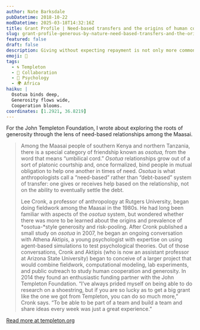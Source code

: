 ```yaml
---
author: Nate Barksdale
pubDatetime: 2018-10-22
modDatetime: 2025-03-18T14:32:16Z
title: Grant Profile | Need-based transfers and the origins of human cooperation
slug: grant-profile-generous-by-nature-need-based-transfers-and-the-origins-of-human-cooperation
featured: false
draft: false
description: Giving without expecting repayment is not only more common than previously thought, it may also be more crucial for cultures to survive and flourish
emoji: 🤝
tags:
  - 🌀 Templeton
  - 🤝 Collaboration
  - 🧠 Psychology
  - 🌍 Africa
haiku: |
  Osotua binds deep,  
  Generosity flows wide,  
  Cooperation blooms.
coordinates: [1.2921, 36.8219]
---
```


For the John Templeton Foundation, I wrote about exploring the roots of generosity through the lens of need-based relationships among the Maasai.

> Among the Maasai people of southern Kenya and northern Tanzania, there is a special category of friendship known as _osotua,_ from the word that means “umbilical cord.” _Osotua_ relationships grow out of a sort of platonic courtship and, once formalized, bind people in mutual obligation to help one another in times of need. _Osotua_ is what anthropologists call a “need-based” rather than “debt-based” system of transfer: one gives or receives help based on the relationship, not on the ability to eventually settle the debt.
>
> Lee Cronk, a professor of anthropology at Rutgers University, began doing fieldwork among the Maasai in the 1980s. He had long been familiar with aspects of the _osotua_ system, but wondered whether there was more to be learned about the origins and prevalence of *osotua-*style generosity and risk-pooling. After Cronk published a small study on _osotua_ in 2007, he began an ongoing conversation with Athena Aktipis, a young psychologist with expertise on using agent-based simulations to test psychological theories. Out of those conversations, Cronk and Aktipis (who is now an assistant professor at Arizona State University) began to conceive of a larger project that would combine fieldwork, computational modeling, lab experiments, and public outreach to study human cooperation and generosity. In 2014 they found an enthusiastic funding partner with the John Templeton Foundation. “I’ve always prided myself on being able to do research on a shoestring, but if you are so lucky as to get a big grant like the one we got from Templeton, you can do so much more,” Cronk says. “To be able to be part of a team and build a team and share ideas every week was just a great experience.”

[Read more at templeton.org](https://www.templeton.org/grant/generous-by-nature-need-based-transfers-and-the-origins-of-human-cooperation)
